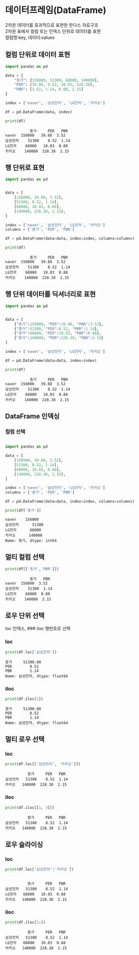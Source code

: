 # 데이터프레임(DataFrame)

2차원 데이터를 효과적으료 표현한 판다스 자료구조  
2차원 표에서 컬럼 또는 인덱스 단위로 데이터를 표현   
컬럼명:key, 데이터:values



## 컬럼 단위로 데이터 표현

``` python 
import pandas as pd

data = {
    "종가": [156000, 51300, 68800, 140000],
    "PER": [39.88, 8.52, 10.03, 228.38],
    "PBR": [3.52, 1.14, 0.88, 2.15]
}

index = ['naver', '삼성전자', 'LG전자', '카카오']

df = pd.DataFrame(data, index)

print(df)
```

```
           종가     PER   PBR
naver  156000   39.88  3.52
삼성전자    51300    8.52  1.14
LG전자    68800   10.03  0.88
카카오    140000  228.38  2.15
```

## 행 단위로 표현 


``` python
import pandas as pd


data = [
    [156000, 39.88, 3.52],
    [51300, 8.52, 1.14],
    [68800, 10.03, 0.88],
    [140000, 228.38, 2.15],
]

index = ['naver', '삼성전자', 'LG전자', '카카오']
columns = ['종가', 'PER', 'PBR']

df = pd.DataFrame(data=data, index=index, columns=columns)

print(df)

```

```
           종가     PER   PBR
naver  156000   39.88  3.52
삼성전자    51300    8.52  1.14
LG전자    68800   10.03  0.88
카카오    140000  228.38  2.15
```

## 행 단위 데이터를 딕셔너리로 표현 


``` python 
import pandas as pd


data = [
    {"종가":156000, "PER":39.88, "PBR":3.52},
    {"종가":51300, "PER":8.52, "PBR":1.14},
    {"종가":68800, "PER":10.03, "PBR":0.88},
    {"종가":140000, "PER":228.38, "PBR":2.15}
]

index = ['naver', '삼성전자', 'LG전자', '카카오']

df = pd.DataFrame(data=data, index=index)

print(df)
```

```
           종가     PER   PBR
naver  156000   39.88  3.52
삼성전자    51300    8.52  1.14
LG전자    68800   10.03  0.88
카카오    140000  228.38  2.15
```



## DataFrame 인덱싱


### 컬럼 선택


``` python 

import pandas as pd

data = [
    [156000, 39.88, 3.52],
    [51300, 8.52, 1.14],
    [68800, 10.03, 0.88],
    [140000, 228.38, 2.15],
]

index = ['naver', '삼성전자', 'LG전자', '카카오']
columns = ['종가', 'PER', 'PBR']

df = pd.DataFrame(data=data, index=index, columns=columns)

print(df['종가'])
```

```
naver    156000
삼성전자      51300
LG전자      68800
카카오      140000
Name: 종가, dtype: int64
```


## 멀티 컬럼 선택 

``` python 
print(df[['종가','PBR']])
```

```
           종가   PBR
naver  156000  3.52
삼성전자    51300  1.14
LG전자    68800  0.88
카카오    140000  2.15
```




## 로우 단위 선택

loc 인덱스, ### iloc 행번호로 선택 



### loc

``` python 
print(df.loc['삼성전자'])
```

```
종가     51300.00
PER        8.52
PBR        1.14
Name: 삼성전자, dtype: float64
```

### iloc

``` python 
print(df.iloc[1])
```

```
종가     51300.00
PER        8.52
PBR        1.14
Name: 삼성전자, dtype: float64
```





## 멀티 로우 선택 


### loc 

``` python 
print(df.loc[['삼성전자', '카카오']])
```
```
          종가     PER   PBR
삼성전자   51300    8.52  1.14
카카오   140000  228.38  2.15
```


### iloc

``` python
print(df.iloc[[1, 3]])
```

```
          종가     PER   PBR
삼성전자   51300    8.52  1.14
카카오   140000  228.38  2.15
```






## 로우 슬라이싱 

### loc

``` python 
print(df.loc['삼성전자':'카카오'])
```

```

          종가     PER   PBR
삼성전자   51300    8.52  1.14
LG전자   68800   10.03  0.88
카카오   140000  228.38  2.15
```


### iloc

``` python 
print(df.iloc[1:])
```

```
          종가     PER   PBR
삼성전자   51300    8.52  1.14
LG전자   68800   10.03  0.88
카카오   140000  228.38  2.15
```







``` python 
```

```
```



